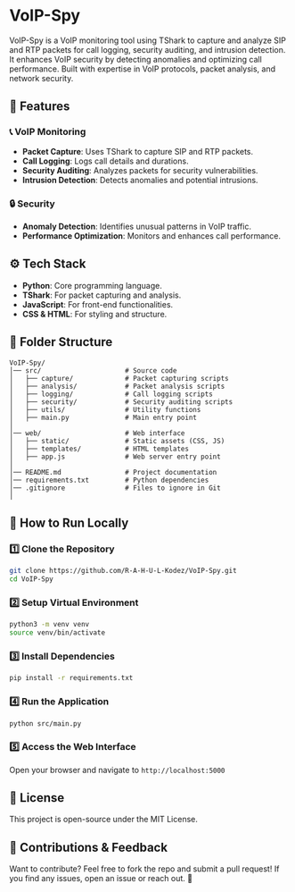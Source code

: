 # VoIP-Spy

VoIP-Spy is a VoIP monitoring tool using TShark to capture and analyze SIP and RTP packets for call logging, security auditing, and intrusion detection. It enhances VoIP security by detecting anomalies and optimizing call performance. Built with expertise in VoIP protocols, packet analysis, and network security.

## 📌 Features

### 📞 VoIP Monitoring
- **Packet Capture**: Uses TShark to capture SIP and RTP packets.
- **Call Logging**: Logs call details and durations.
- **Security Auditing**: Analyzes packets for security vulnerabilities.
- **Intrusion Detection**: Detects anomalies and potential intrusions.

### 🔒 Security
- **Anomaly Detection**: Identifies unusual patterns in VoIP traffic.
- **Performance Optimization**: Monitors and enhances call performance.

## ⚙️ Tech Stack
- **Python**: Core programming language.
- **TShark**: For packet capturing and analysis.
- **JavaScript**: For front-end functionalities.
- **CSS & HTML**: For styling and structure.

## 📁 Folder Structure

```
VoIP-Spy/
│── src/                     # Source code
│   ├── capture/             # Packet capturing scripts
│   ├── analysis/            # Packet analysis scripts
│   ├── logging/             # Call logging scripts
│   ├── security/            # Security auditing scripts
│   ├── utils/               # Utility functions
│   ├── main.py              # Main entry point
│
│── web/                     # Web interface
│   ├── static/              # Static assets (CSS, JS)
│   ├── templates/           # HTML templates
│   ├── app.js               # Web server entry point
│
│── README.md                # Project documentation
│── requirements.txt         # Python dependencies
│── .gitignore               # Files to ignore in Git
│
```

## 🚀 How to Run Locally

### 1️⃣ Clone the Repository
```bash
git clone https://github.com/R-A-H-U-L-Kodez/VoIP-Spy.git
cd VoIP-Spy
```

### 2️⃣ Setup Virtual Environment
```bash
python3 -m venv venv
source venv/bin/activate
```

### 3️⃣ Install Dependencies
```bash
pip install -r requirements.txt
```

### 4️⃣ Run the Application
```bash
python src/main.py
```

### 5️⃣ Access the Web Interface
Open your browser and navigate to `http://localhost:5000`

## 📜 License
This project is open-source under the MIT License.

## 🤝 Contributions & Feedback
Want to contribute? Feel free to fork the repo and submit a pull request! If you find any issues, open an issue or reach out. 🚀
